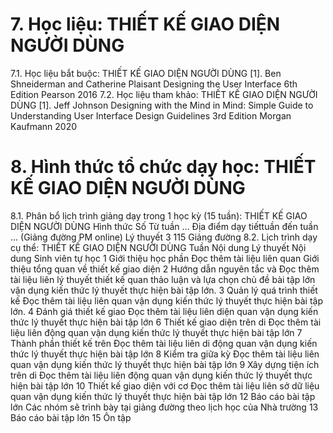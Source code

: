 # 7. Học liệu: THIẾT KẾ GIAO DIỆN NGƯỜI DÙNG
7.1. Học liệu bắt buộc: THIẾT KẾ GIAO DIỆN NGƯỜI DÙNG \[1\]. Ben Shneiderman and Catherine Plaisant Designing the User
Interface 6th Edition Pearson 2016
7.2. Học liệu tham khảo: THIẾT KẾ GIAO DIỆN NGƯỜI DÙNG \[1\]. Jeff Johnson Designing with the Mind in Mind: Simple Guide to
Understanding User Interface Design Guidelines 3rd Edition Morgan
Kaufmann 2020
# 8. Hình thức tổ chức dạy học: THIẾT KẾ GIAO DIỆN NGƯỜI DÙNG
8.1. Phân bổ lịch trình giảng dạy trong 1 học kỳ (15 tuần): THIẾT KẾ GIAO DIỆN NGƯỜI DÙNG Hình thức Số Từ tuần ... Địa điểm dạy tiếttuần đến tuần ... (Giảng đường PM online) Lý thuyết 3 115 Giảng đường 8.2. Lịch trình dạy cụ thể: THIẾT KẾ GIAO DIỆN NGƯỜI DÙNG Tuần Nội dung Lý thuyết Nội dung Sinh viên tự học
1 Giới thiệu học phần Đọc thêm tài liệu liên quan Giới thiệu tổng quan về thiết kế giao diện
2 Hướng dẫn nguyên tắc và Đọc thêm tài liệu liên lý thuyết thiết kế quan thảo luận và lựa chọn chủ đề bài tập lớn vận dụng kiến thức lý thuyết thực hiện bài tập lớn.
3 Quản lý quá trình thiết kế Đọc thêm tài liệu liên quan vận dụng kiến thức lý thuyết thực hiện bài tập lớn.
4 Đánh giá thiết kế giao Đọc thêm tài liệu liên diện quan vận dụng kiến thức lý thuyết thực hiện bài tập lớn 6 Thiết kế giao diện trên di Đọc thêm tài liệu liên động quan vận dụng kiến thức lý thuyết thực hiện bài tập lớn
7 Thành phần thiết kế trên Đọc thêm tài liệu liên di động quan vận dụng kiến thức lý thuyết thực hiện bài tập lớn 8 Kiểm tra giữa kỳ Đọc thêm tài liệu liên quan vận dụng kiến thức lý thuyết thực hiện bài tập lớn
9 Xây dựng tiện ích trên di Đọc thêm tài liệu liên động quan vận dụng kiến thức lý thuyết thực hiện bài tập lớn 10 Thiết kế giao diện với cơ Đọc thêm tài liệu liên sở dữ liệu quan vận dụng kiến thức lý thuyết thực hiện bài tập lớn
12 Báo cáo bài tập lớn Các nhóm sẽ trình bày tại giảng đường theo lịch học của Nhà trường
13 Báo cáo bài tập lớn
15 Ôn tập
